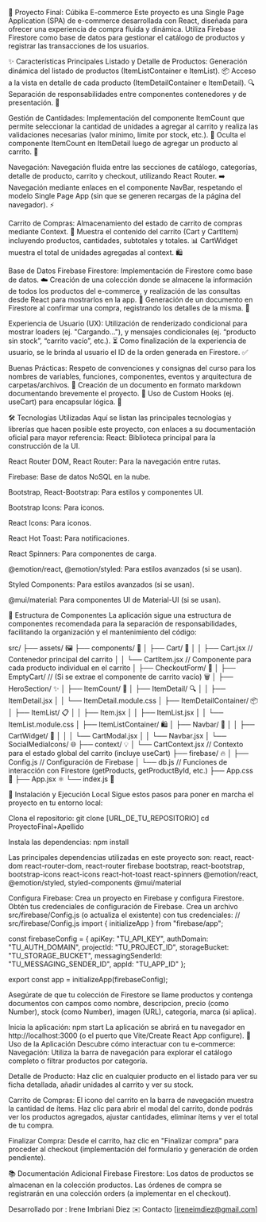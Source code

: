 🚀 Proyecto Final: Cúbika E-commerce
Este proyecto es una Single Page Application (SPA) de e-commerce desarrollada con React, diseñada para ofrecer una experiencia de compra fluida y dinámica. Utiliza Firebase Firestore como base de datos para gestionar el catálogo de productos y registrar las transacciones de los usuarios.

✨ Características Principales
Listado y Detalle de Productos:
Generación dinámica del listado de productos (ItemListContainer e ItemList). 📦
Acceso a la vista en detalle de cada producto (ItemDetailContainer e ItemDetail). 🔍
Separación de responsabilidades entre componentes contenedores y de presentación. 🧩

Gestión de Cantidades:
Implementación del componente ItemCount que permite seleccionar la cantidad de unidades a agregar al carrito y realiza las validaciones necesarias (valor mínimo, límite por stock, etc.). 🔢
Oculta el componente ItemCount en ItemDetail luego de agregar un producto al carrito. 🚫

Navegación:
Navegación fluida entre las secciones de catálogo, categorías, detalle de producto, carrito y checkout, utilizando React Router. ➡️
Navegación mediante enlaces en el componente NavBar, respetando el modelo Single Page App (sin que se generen recargas de la página del navegador). ⚡

Carrito de Compras:
Almacenamiento del estado de carrito de compras mediante Context. 🛒
Muestra el contenido del carrito (Cart y CartItem) incluyendo productos, cantidades, subtotales y totales. 📊
CartWidget muestra el total de unidades agregadas al context. 🛍️

Base de Datos Firebase Firestore:
Implementación de Firestore como base de datos. ☁️
Creación de una colección donde se almacene la información de todos los productos del e-commerce, y realización de las consultas desde React para mostrarlos en la app. 💾
Generación de un documento en Firestore al confirmar una compra, registrando los detalles de la misma. 🧾

Experiencia de Usuario (UX):
Utilización de renderizado condicional para mostrar loaders (ej. "Cargando..."), y mensajes condicionales (ej. “producto sin stock”, “carrito vacío”, etc.). ⏳
Como finalización de la experiencia de usuario, se le brinda al usuario el ID de la orden generada en Firestore. ✅

Buenas Prácticas:
Respeto de convenciones y consignas del curso para los nombres de variables, funciones, componentes, eventos y arquitectura de carpetas/archivos. 📝
Creación de un documento en formato markdown documentando brevemente el proyecto. 📄
Uso de Custom Hooks (ej. useCart) para encapsular lógica. 🎣

🛠️ Tecnologías Utilizadas
Aquí se listan las principales tecnologías y librerías que hacen posible este proyecto, con enlaces a su documentación oficial para mayor referencia:
React: Biblioteca principal para la construcción de la UI.

React Router DOM, React Router: Para la navegación entre rutas.

Firebase: Base de datos NoSQL en la nube.

Bootstrap, React-Bootstrap: Para estilos y componentes UI.

Bootstrap Icons: Para iconos.

React Icons: Para iconos.

React Hot Toast: Para notificaciones.

React Spinners: Para componentes de carga.

@emotion/react, @emotion/styled: Para estilos avanzados (si se usan).

Styled Components: Para estilos avanzados (si se usan).

@mui/material: Para componentes UI de Material-UI (si se usan).

📂 Estructura de Componentes
La aplicación sigue una estructura de componentes recomendada para la separación de responsabilidades, facilitando la organización y el mantenimiento del código:

src/
├── assets/ 🖼️
├── components/ 🧩
│   ├── Cart/ 🛒
│   │   ├── Cart.jsx             // Contenedor principal del carrito
│   │   └── CartItem.jsx         // Componente para cada producto individual en el carrito
│   ├── CheckoutForm/ 📝
│   ├── EmptyCart/               // (Si se extrae el componente de carrito vacío) 🗑️
│   ├── HeroSection/ ✨
│   ├── ItemCount/ 🔢
│   ├── ItemDetail/ 🔍
│   │   ├── ItemDetail.jsx
│   │   └── ItemDetail.module.css
│   ├── ItemDetailContainer/ 📦
│   ├── ItemList/ 📋
│   │   ├── Item.jsx
│   │   ├── ItemList.jsx
│   │   └── ItemList.module.css
│   ├── ItemListContainer/ 🛍️
│   ├── Navbar/ 🧭
│   │   ├── CartWidget/ 🛒
│   │   │   └── CartModal.jsx
│   │   └── Navbar.jsx
│   └── SocialMediaIcons/ 🌐
├── context/ 💡
│   └── CartContext.jsx          // Contexto para el estado global del carrito (incluye useCart)
├── firebase/ 🔥
│   ├── Config.js                // Configuración de Firebase
│   └── db.js                    // Funciones de interacción con Firestore (getProducts, getProductById, etc.)
├── App.css 🎨
├── App.jsx ⚛️
└── index.js 🚀

🚀 Instalación y Ejecución Local
Sigue estos pasos para poner en marcha el proyecto en tu entorno local:

Clona el repositorio:
git clone [URL_DE_TU_REPOSITORIO]
cd ProyectoFinal+Apellido

Instala las dependencias:
npm install

Las principales dependencias utilizadas en este proyecto son:
react, react-dom
react-router-dom, react-router
firebase
bootstrap, react-bootstrap, bootstrap-icons
react-icons
react-hot-toast
react-spinners
@emotion/react, @emotion/styled, styled-components
@mui/material

Configura Firebase:
Crea un proyecto en Firebase y configura Firestore.
Obtén tus credenciales de configuración de Firebase.
Crea un archivo src/firebase/Config.js (o actualiza el existente) con tus credenciales:
// src/firebase/Config.js
import { initializeApp } from "firebase/app";

const firebaseConfig = {
  apiKey: "TU_API_KEY",
  authDomain: "TU_AUTH_DOMAIN",
  projectId: "TU_PROJECT_ID",
  storageBucket: "TU_STORAGE_BUCKET",
  messagingSenderId: "TU_MESSAGING_SENDER_ID",
  appId: "TU_APP_ID"
};

export const app = initializeApp(firebaseConfig);

Asegúrate de que tu colección de Firestore se llame productos y contenga documentos con campos como nombre, descripcion, precio (como Number), stock (como Number), imagen (URL), categoria, marca (si aplica).

Inicia la aplicación:
npm start
La aplicación se abrirá en tu navegador en http://localhost:3000 (o el puerto que Vite/Create React App configure).
🛒 Uso de la Aplicación
Descubre cómo interactuar con tu e-commerce:
Navegación: Utiliza la barra de navegación para explorar el catálogo completo o filtrar productos por categoría.

Detalle de Producto: Haz clic en cualquier producto en el listado para ver su ficha detallada, añadir unidades al carrito y ver su stock.

Carrito de Compras: El icono del carrito en la barra de navegación muestra la cantidad de ítems. Haz clic para abrir el modal del carrito, donde podrás ver los productos agregados, ajustar cantidades, eliminar ítems y ver el total de tu compra.

Finalizar Compra: Desde el carrito, haz clic en "Finalizar compra" para proceder al checkout (implementación del formulario y generación de orden pendiente).

📚 Documentación Adicional
Firebase Firestore: Los datos de productos se almacenan en la colección productos. Las órdenes de compra se registrarán en una colección orders (a implementar en el checkout).


Desarrollado por : Irene Imbriani Diez
✉️ Contacto
[ireneimdiez@gmail.com]